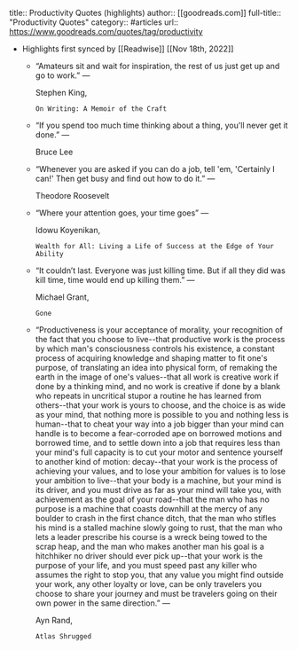 title:: Productivity Quotes (highlights)
author:: [[goodreads.com]]
full-title:: "Productivity Quotes"
category:: #articles
url:: https://www.goodreads.com/quotes/tag/productivity

- Highlights first synced by [[Readwise]] [[Nov 18th, 2022]]
	- “Amateurs sit and wait for inspiration, the rest of us just get up and go to work.”
	    ―
	  
	    Stephen King,
	  
	    
	      On Writing: A Memoir of the Craft
	- “If you spend too much time thinking about a thing, you'll never get it done.”
	    ―
	  
	    Bruce Lee
	- “Whenever you are asked if you can do a job, tell 'em, 'Certainly I can!' Then get busy and find out how to do it.”
	    ―
	  
	    Theodore Roosevelt
	- “Where your attention goes, your time goes”
	    ―
	  
	    Idowu Koyenikan,
	  
	    
	      Wealth for All: Living a Life of Success at the Edge of Your Ability
	- “It couldn’t last. Everyone was just killing time. But if all they did was kill time, time would end up killing them.”
	    ―
	  
	    Michael  Grant,
	  
	    
	      Gone
	- “Productiveness is your acceptance of morality, your recognition of the fact that you choose to live--that productive work is the process by which man's consciousness controls his existence, a constant process of acquiring knowledge and shaping matter to fit one's purpose, of translating an idea into physical form, of remaking the earth in the image of one's values--that all work is creative work if done by a thinking mind, and no work is creative if done by a blank who repeats in uncritical stupor a routine he has learned from others--that your work is yours to choose, and the choice is as wide as your mind, that nothing more is possible to you and nothing less is human--that to cheat your way into a job bigger than your mind can handle is to become a fear-corroded ape on borrowed motions and borrowed time, and to settle down into a job that requires less than your mind's full capacity is to cut your motor and sentence yourself to another kind of motion: decay--that your work is the process of achieving your values, and to lose your ambition for values is to lose your ambition to live--that your body is a machine, but your mind is its driver, and you must drive as far as your mind will take you, with achievement as the goal of your road--that the man who has no purpose is a machine that coasts downhill at the mercy of any boulder to crash in the first chance ditch, that the man who stifles his mind is a stalled machine slowly going to rust, that the man who lets a leader prescribe his course is a wreck being towed to the scrap heap, and the man who makes another man his goal is a hitchhiker no driver should ever pick up--that your work is the purpose of your life, and you must speed past any killer who assumes the right to stop you, that any value you might find outside your work, any other loyalty or love, can be only travelers you choose to share your journey and must be travelers going on their own power in the same direction.”
	    ―
	  
	    Ayn Rand,
	  
	    
	      Atlas Shrugged